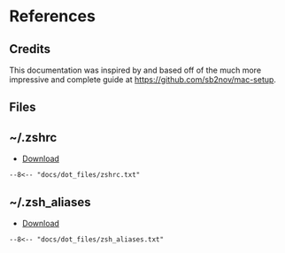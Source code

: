 # References

## Credits

This documentation was inspired by and based off of the much more
impressive and complete guide at https://github.com/sb2nov/mac-setup.

## Files

## ~/.zshrc

-   [Download](dot_files/zshrc.txt)

```shell
--8<-- "docs/dot_files/zshrc.txt"
```

## ~/.zsh_aliases

-   [Download](dot_files/zsh_aliases.txt)

```shell
--8<-- "docs/dot_files/zsh_aliases.txt"
```
